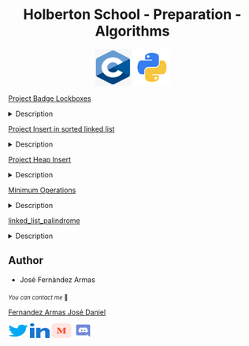<h1 align="center">Holberton School - Preparation - Algorithms</h1>

<p align="center">
	<img width="75" height="75" src="./images/c.webp" alt="C Logo">
	<img width="75" height="75" src="./images/python.png" alt="Python Logo">
</p>


[Project Badge Lockboxes](./lockboxes/)
<details>
<summary>Description</summary>
</details>

[Project Insert in sorted linked list](./insert_in_sorted_linked_list/)
<details>
<summary>Description</summary>
</details>

[Project Heap Insert](./heap_insert/)
<details>
<summary>Description</summary>
</details>

[Minimum Operations](./minimum_operations/)
<details>
<summary>Description</summary>
</details>

[linked_list_palindrome](./linked_list_palindrome/)
<details>
<summary>Description</summary>
</details>




## Author

* José Fernàndez Armas

<sub>_You can contact me_ 📩

[Fernandez Armas José Daniel](https://github.com/crasride)

<p align="left">
<a href="https://twitter.com/JosFern35900656" target="blank"><img align="center" src="./images/twitter.svg" alt="crasride" height="30" width="40" /></a>
<a href="https://www.linkedin.com/in/jd-fernandez/" target="blank"><img align="center" src="./images/linked-in-alt.svg" alt="crasride" height="30" width="40" /></a>
<a href="https://medium.com/@4990" target="blank"><img align="center" src="./images/medium.svg" alt="@crasride" height="30" width="40" /></a>
<a href="https://discord.gg/José Fernandez Armas#7992" target="blank"><img align="center" src="./images/discord.svg" alt="crasride" height="30" width="40" /></a>
</p>
